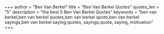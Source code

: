 +++
author = "Ben Van Berkel"
title = "Ben Van Berkel Quotes"
quotes_len = "5"
description = "the best 5 Ben Van Berkel Quotes"
keywords = "ben van berkel,ben van berkel quotes,ben van berkel quote,ben van berkel sayings,ben van berkel saying,quotes, sayings,quote, saying, motivation"
+++
